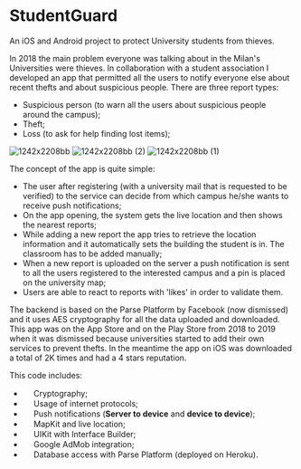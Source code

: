 # StudentGuard
An iOS and Android project to protect University students from thieves. 

In 2018 the main problem everyone was talking about in the Milan's Universities were thieves. 
In collaboration with a student association I developed an app that permitted all the users to notify everyone else about recent thefts and about suspicious people. 
There are three report types: 

   - Suspicious person (to warn all the users about suspicious people around the campus);
   - Theft;
   - Loss (to ask for help finding lost items);

![1242x2208bb](https://user-images.githubusercontent.com/1354168/155500376-aba56ec0-e93d-4ddd-8ac5-2e9d2a642bd1.png)
![1242x2208bb (2)](https://user-images.githubusercontent.com/1354168/155500369-bde15135-1bd6-43af-bb2b-9dcff0af6a93.png)
![1242x2208bb (1)](https://user-images.githubusercontent.com/1354168/155500379-b3ceeb6b-c912-4cd1-8bfb-faf176b356f1.png)

The concept of the app is quite simple: 

   - The user after registering (with a university mail that is requested to be verified) to the service can decide from which campus he/she wants to receive push notifications;
   - On the app opening, the system gets the live location and then shows the nearest reports;
   - While adding a new report the app tries to retrieve the location information and it automatically sets the building the student is in. The classroom has to be added manually;
   - When a new report is uploaded on the server a push notification is sent to all the users registered to the interested campus and a pin is placed on the university map;
   - Users are able to react to reports with 'likes' in order to validate them. 


The backend is based on the Parse Platform by Facebook (now dismissed) and it uses AES cryptography for all the data uploaded and downloaded. 
This app was on the App Store and on the Play Store from 2018 to 2019 when it was dismissed because universities started to add their own services to prevent thefts. 
In the meantime the app on iOS was downloaded a total of 2K times and had a 4 stars reputation.  

This code includes: 

   - <img src="https://cdn-icons.flaticon.com/png/512/1163/premium/1163417.png?token=exp=1646817425~hmac=da00e7af47ea2598b99a432bfd2a75e9" width="15px"> Cryptography;
   - <img src="https://cdn-icons-png.flaticon.com/128/2884/2884814.png" width="15px"> Usage of internet protocols;
   - <img src="https://cdn-icons-png.flaticon.com/128/1182/1182769.png" width="15px"> Push notifications (<b>Server to device</b> and <b>device to device</b>);
   - <img src="https://cdn-icons-png.flaticon.com/128/854/854929.png" width="15px"> MapKit and live location;
   - <img src="https://cdn-icons.flaticon.com/png/128/3368/premium/3368235.png?token=exp=1646817854~hmac=8e629bba2d904842e2f785fff09c3dfd" width="15px"> UIKit with Interface Builder;
   - <img src="https://cdn-icons-png.flaticon.com/128/1466/1466291.png" width="15px"> Google AdMob integration;
   - <img src="https://cdn-icons.flaticon.com/png/128/586/premium/586293.png?token=exp=1646817942~hmac=75ff0e2b7ec2802a953a386b43db96d8" width="15px"> Database access with Parse Platform (deployed on Heroku).
